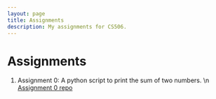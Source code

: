 ```yaml
---
layout: page
title: Assignments
description: My assignments for CS506.
---
```


# Assignments

1. Assignment 0: A python script to print the sum of two numbers.
   \n [Assignment 0 repo] 







[Assignment 0 repo]: https://github.com/michaelliruoxi/mlrx-assignment-0.git
